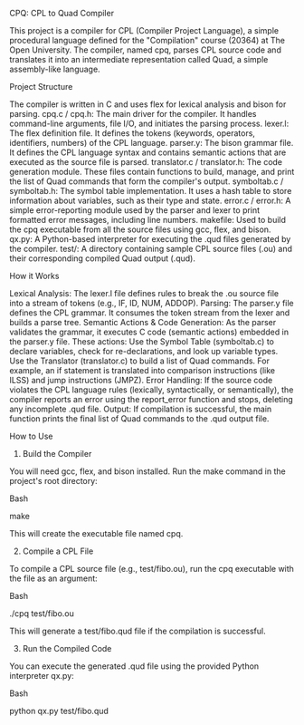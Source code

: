 
CPQ: CPL to Quad Compiler

This project is a compiler for CPL (Compiler Project Language), a simple procedural language defined for the "Compilation" course (20364) at The Open University. The compiler, named cpq, parses CPL source code and translates it into an intermediate representation called Quad, a simple assembly-like language.

Project Structure

The compiler is written in C and uses flex for lexical analysis and bison for parsing.
cpq.c / cpq.h: The main driver for the compiler. It handles command-line arguments, file I/O, and initiates the parsing process.
lexer.l: The flex definition file. It defines the tokens (keywords, operators, identifiers, numbers) of the CPL language.
parser.y: The bison grammar file. It defines the CPL language syntax and contains semantic actions that are executed as the source file is parsed.
translator.c / translator.h: The code generation module. These files contain functions to build, manage, and print the list of Quad commands that form the compiler's output.
symboltab.c / symboltab.h: The symbol table implementation. It uses a hash table to store information about variables, such as their type and state.
error.c / error.h: A simple error-reporting module used by the parser and lexer to print formatted error messages, including line numbers.
makefile: Used to build the cpq executable from all the source files using gcc, flex, and bison.
qx.py: A Python-based interpreter for executing the .qud files generated by the compiler.
test/: A directory containing sample CPL source files (.ou) and their corresponding compiled Quad output (.qud).

How it Works

Lexical Analysis: The lexer.l file defines rules to break the .ou source file into a stream of tokens (e.g., IF, ID, NUM, ADDOP).
Parsing: The parser.y file defines the CPL grammar. It consumes the token stream from the lexer and builds a parse tree.
Semantic Actions & Code Generation: As the parser validates the grammar, it executes C code (semantic actions) embedded in the parser.y file. These actions:
Use the Symbol Table (symboltab.c) to declare variables, check for re-declarations, and look up variable types.
Use the Translator (translator.c) to build a list of Quad commands. For example, an if statement is translated into comparison instructions (like ILSS) and jump instructions (JMPZ).
Error Handling: If the source code violates the CPL language rules (lexically, syntactically, or semantically), the compiler reports an error using the report_error function and stops, deleting any incomplete .qud file.
Output: If compilation is successful, the main function prints the final list of Quad commands to the .qud output file.

How to Use


1. Build the Compiler

You will need gcc, flex, and bison installed. Run the make command in the project's root directory:

Bash


make


This will create the executable file named cpq.

2. Compile a CPL File

To compile a CPL source file (e.g., test/fibo.ou), run the cpq executable with the file as an argument:

Bash


./cpq test/fibo.ou


This will generate a test/fibo.qud file if the compilation is successful.

3. Run the Compiled Code

You can execute the generated .qud file using the provided Python interpreter qx.py:

Bash


python qx.py test/fibo.qud


